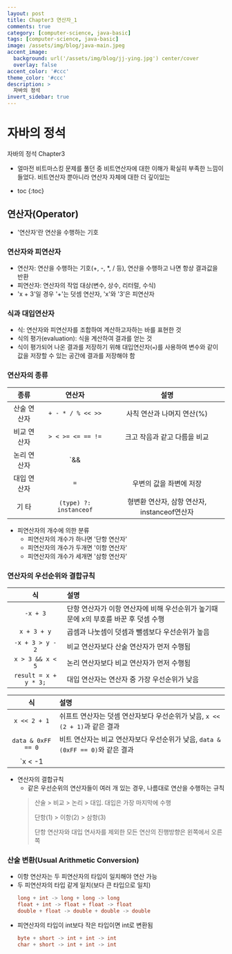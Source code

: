 ```yaml
---
layout: post
title: Chapter3 연산자_1
comments: true
category: [computer-science, java-basic]
tags: [computer-science, java-basic]
image: /assets/img/blog/java-main.jpeg
accent_image: 
  background: url('/assets/img/blog/jj-ying.jpg') center/cover
  overlay: false
accent_color: '#ccc'
theme_color: '#ccc'
description: >
  자바의 정석
invert_sidebar: true
---
```


# 자바의 정석

자바의 정석 Chapter3
- 얼마전 비트마스킹 문제를 풀던 중 비트연산자에 대한 이해가 확실히 부족한 느낌이 들었다. 비트연산자 뿐아니라 연산자 자체에 대한 더 깊이있는 

* toc
{:toc}

## 연산자(Operator)
- '연산자'란 연산을 수행하는 기호

### 연산자와 피연산자
- 연산자: 연산을 수행하는 기호(+, -, *, / 등), 연산을 수행하고 나면 항상 결과값을 반환
- 피연산자: 연산자의 작업 대상(변수, 상수, 리터럴, 수식)
- 'x + 3'일 경우 '+'는 덧셈 연산자, 'x'와 '3'은 피연산자

### 식과 대입연산자
- 식: 연산자와 피연산자를 조합하여 계산하고자하는 바를 표현한 것
- 식의 평가(evaluation): 식을 계산하여 결과를 얻는 것
- 식이 평가되어 나온 결과를 저장하기 위해 대입연산자(`=`)를 사용하여 변수와 같이 값을 저장할 수 있는 공간에 결과를 저장해야 함

### 연산자의 종류

|종류|연산자|설명|
|:---:|:---:|:---:|
|산술 연산자|`+ - * / % << >>`|사칙 연산과 나머지 연산(%)|
|비교 연산자|`> < >= <= == !=`|크고 작음과 같고 다름을 비교|
|논리 연산자|`&& || ! & | ^ ~`|'그리고(AND)'와 '또는(OR)'으로 조건을 연결|
|대입 연산자|`=`|우변의 값을 좌변에 저장|
|기 타|`(type) ?: instanceof`|형변환 연산자, 삼항 연산자, instanceof연산자|

- 피연산자의 개수에 의한 분류
  - 피연산자의 개수가 하나면 '단항 연산자'
  - 피연산자의 개수가 두개면 '이항 연산자'
  - 피연산자의 개수가 세개면 '삼항 연산자'

### 연산자의 우선순위와 결합규칙

|식|설명|
|:---:|:---|
|`-x + 3`|단항 연산자가 이항 연산자에 비해 우선순위가 높기때문에 x의 부호를 바꾼 후 덧셈 수행|
|`x + 3 + y`|곱셈과 나눗셈이 덧셈과 뺄셈보다 우선순위가 높음|
|`-x + 3 > y - 2`|비교 연산자보다 산술 연산자가 먼저 수행됨|
|`x > 3 && x < 5`|논리 연산자보다 비교 연산자가 먼저 수행됨|
|`result = x + y * 3;`|대입 연산자는 연산자 중 가장 우선순위가 낮음|

|식|설명|
|:---:|:---|
|`x << 2 + 1`|쉬프트 연산자는 덧셈 연산자보다 우선순위가 낮음, `x << (2 + 1)`과 같은 결과|
|`data & 0xFF == 0`|비트 연산자는 비교 연산자보다 우선순위가 낮음, `data & (0xFF == 0)`와 같은 결과|
|`x < -1 || x > 3 && x < 5`|논리 연산자 중 AND를 의미하는 `&, &&`가 OR을 의미하는 `|, ||`보다 우선순위가 높음, `x < - 1 || (x > 3 && x < 5)`와 같은 결과|

- 연산자의 결합규칙
  - 같은 우선순위의 연산자들이 여러 개 있는 경우, 나름대로 연산을 수행하는 규칙
  > 산술 > 비교 > 논리 > 대입. 대입은 가장 마지막에 수행
  >
  > 단항(1) > 이항(2) > 삼항(3)
  >
  > 단항 연산자와 대입 연사자를 제외한 모든 연산의 진행방향은 왼쪽에서 오른쪽

### 산술 변환(Usual Arithmetic Conversion)
- 이항 연산자는 두 피연산자의 타입이 일치해야 연산 가능
- 두 피연산자의 타입 같게 일치(보다 큰 타입으로 일치)
  ```java
  long + int -> long + long -> long
  float + int -> float + float -> float
  double + float -> double + double -> double
  ```
- 피연산자의 타입이 int보다 작은 타입이면 int로 변환됨
  ```java
  byte + short -> int + int -> int
  char + short -> int + int -> int
  ```


